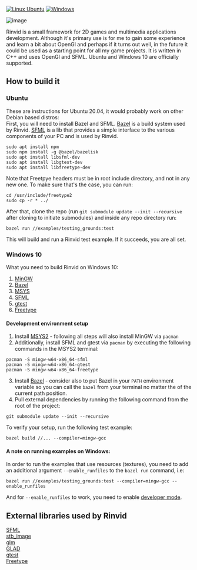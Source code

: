 [![Linux Ubuntu](https://github.com/Seviel/Rinvid/actions/workflows/ubuntu_ci.yml/badge.svg)](https://github.com/Seviel/Rinvid/actions/workflows/ubuntu_ci.yml) [![Windows](https://github.com/Seviel/Rinvid/actions/workflows/windows_ci.yml/badge.svg)](https://github.com/Seviel/Rinvid/actions/workflows/windows_ci.yml)

![image](https://www.dreamscape.dev/projects/rinvid.png)

Rinvid is a small framework for 2D games and multimedia applications development. Although it's primary use is for me to gain some experience and learn a bit about OpenGl and perhaps if it turns out well, in the future it could be used as a starting point for all my game projects. It is written in C++ and uses OpenGl and SFML. Ubuntu and Windows 10 are officially supported. 

## How to build it

### Ubuntu

These are instructions for Ubuntu 20.04, it would probably work on other Debian based distros:  
First, you will need to install Bazel and SFML. [Bazel](https://bazel.build/) is a build system used by Rinvid. [SFML](https://www.sfml-dev.org/) is a lib that provides a simple interface to the various components of your PC and is used by Rinvid.  
```shell
sudo apt install npm  
sudo npm install -g @bazel/bazelisk  
sudo apt install libsfml-dev  
sudo apt install libgtest-dev  
sudo apt install libfreetype-dev  
```
Note that Freetpye headers must be in root include directory, and not in any new one. To make sure that's the case, you can run:  
```shell
cd /usr/include/freetype2  
sudo cp -r * ../  
```
After that, clone the repo (run `git submodule update --init --recursive` after cloning to initiate submodules) and inside any repo directory run:  
```shell    
bazel run //examples/testing_grounds:test
```
This will build and run a Rinvid test example. If it succeeds, you are all set.  

### Windows 10

What you need to build Rinvid on Windows 10:

   1. [MinGW](https://www.mingw-w64.org/)  
   2. [Bazel](https://bazel.build/)  
   3. [MSYS](https://www.msys2.org/)
   4. [SFML](https://www.sfml-dev.org/)  
   5. [gtest](https://github.com/google/googletest)  
   6. [Freetype](http://freetype.org/)  

#### Development environment setup

1. Install [MSYS2](https://www.msys2.org/) - following all steps will also install MinGW via `pacman`
2. Additionally, install SFML and gtest via `pacman` by executing the following commands in the MSYS2 terminal:
```shell
pacman -S mingw-w64-x86_64-sfml
pacman -S mingw-w64-x86_64-gtest
pacman -S mingw-w64-x86_64-freetype
```
3. Install [Bazel](https://bazel.build/install/windows) - consider also to put Bazel in your `PATH` environment variable so you can call the `bazel` from your terminal no matter the of the current path position.
4. Pull external dependencies by running the following command from the root of the project:
```shell
git submodule update --init --recursive
```

To verify your setup, run the following test example: 
```shell
bazel build //... --compiler=mingw-gcc
```
#### A note on running examples on Windows:
In order to run the examples that use resources (textures), you need to add an additional argument `--enable_runfiles` to the `bazel run` command, i.e:
```shell
bazel run //examples/testing_grounds:test --compiler=mingw-gcc --enable_runfiles  
```
And for `--enable_runfiles` to work, you need to enable [developer mode](https://docs.microsoft.com/en-us/windows/apps/get-started/enable-your-device-for-development).

## External libraries used by Rinvid

[SFML](https://www.sfml-dev.org/)  
[stb_image](https://github.com/nothings/stb)  
[glm](https://github.com/g-truc/glm)  
[GLAD](https://glad.dav1d.de/)  
[gtest](https://github.com/google/googletest)  
[Freetype](http://freetype.org/)
